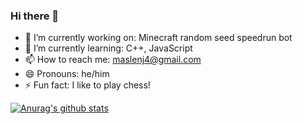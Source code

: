 ### Hi there 👋

- 🔭 I’m currently working on: Minecraft random seed speedrun bot
- 🌱 I’m currently learning: C++, JavaScript
- 📫 How to reach me: maslenj4@gmail.com
- 😄 Pronouns: he/him
- ⚡ Fun fact: I like to play chess!

[![Anurag's github stats](https://github-readme-stats.vercel.app/api?username=maslenj&show_icons=true&theme=dark)](https://github.com/anuraghazra/github-readme-stats)

